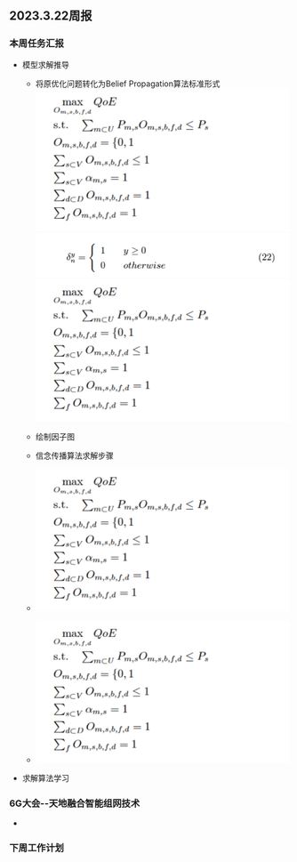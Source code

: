 
## 2023.3.22周报
### 本周任务汇报
+ 模型求解推导
    - 将原优化问题转化为Belief Propagation算法标准形式
    ![image](./picture/picture.png)
    ![image](./picture/微信图片_20230322202747.png)
    ![image](./picture/picture.png)
    
    - 绘制因子图
    - 信念传播算法求解步骤
    - ![image](./picture/picture.png)
    - ![image](./picture/picture.png)
    
+ 求解算法学习

### 6G大会--天地融合智能组网技术
+ 
### 下周工作计划
